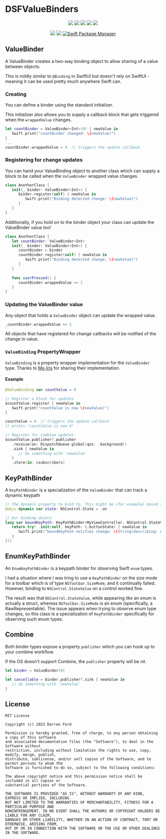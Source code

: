 # DSFValueBinders

<p align="center">
    <img src="https://img.shields.io/github/v/tag/dagronf/DSFValueBinders" />
    <img src="https://img.shields.io/badge/macOS-10.12+-red" />
    <img src="https://img.shields.io/badge/iOS-13+-blue" />
    <img src="https://img.shields.io/badge/tvOS-13+-orange" />
    <img src="https://img.shields.io/badge/mac Catalyst-supported-green" />
</p>

<p align="center">
    <img src="https://img.shields.io/badge/Swift-5.3-orange.svg" />
    <img src="https://img.shields.io/badge/License-MIT-lightgrey" />
    <a href="https://swift.org/package-manager">
        <img src="https://img.shields.io/badge/spm-compatible-brightgreen.svg?style=flat" alt="Swift Package Manager" />
    </a>
</p>

## ValueBinder

A ValueBinder creates a two-way binding object to allow sharing of a value between objects.

This is mildly similar to `@Binding` in SwiftUI but doesn't rely on SwiftUI - meaning it can be used pretty much anywhere Swift can.

### Creating

You can define a binder using the standard initializer.

This initializer also allows you to supply a callback block that gets triggered when the `wrappedValue` changes.

```swift
let countBinder = ValueBinder<Int>(0) { newValue in
   Swift.print("countBinder changed: \(newValue)")
}
...
countBinder.wrappedValue = 4  // triggers the update callback
```

### Registering for change updates

You can hand your ValueBinding object to another class which can supply a block to be called when the `ValueBinder` wrapped value changes.

```swift
class AnotherClass {
   init(_ binder: ValueBinder<Int>) {
      binder.register(self) { newValue in
         Swift.print("Binding detected change: \(newValue)")
      }
   }
}
```

Additionally, if you hold on to the binder object your class can update the ValueBinder value too!

```swift
class AnotherClass {
   let countBinder: ValueBinder<Int> 
   init(_ binder: ValueBinder<Int>) {
      countBinder = binder
      countBinder.register(self) { newValue in
         Swift.print("Binding detected change: \(newValue)")
      }
   }
   
   func userPressed() {
      countBinder.wrappedValue += 1
   }
}
```

### Updating the ValueBinder value

Any object that holds a `ValueBinder` object can update the wrapped value. 

```swift
_countBinder.wrappedValue += 1
```

All objects that have registered for change callbacks will be notified of the change in value.

### `ValueBinding` PropertyWrapper

`ValueBinding` is a property wrapper implementation for the `ValueBinder` type.
Thanks to [Mx-Iris](https://github.com/Mx-Iris) for sharing their implementation. 

#### Example

```swift
@ValueBinding var countValue = 0

// Register a block for updates
$countValue.register { newValue in 
   Swift.print("countValue is now \(newValue)")
}

countValue = 4  // triggers the update callback
// prints "countValue is now 4"

// Register for combine updates
$countValue.publisher?.publisher
   .receive(on: DispatchQueue.global(qos: .background))
   .sink { newValue in
      // Do something with 'newValue'
   }
   .store(in: &subscribers)
```

## KeyPathBinder

A `KeyPathBinder` is a specialization of the `ValueBinder` that can track a dynamic keypath

```swift
// The dynamic property to bind to. This might be (for example) bound to a control from interface builder.
@objc dynamic var state: NSControl.State = .on

// Our binding object
lazy var boundKeyPath: KeyPathBinder<MyViewController, NSControl.StateValue> = {
   return try! .init(self, keyPath: \.buttonState) { newValue in
      Swift.print("boundKeyPath notifies change: \(String(describing: newValue))")
   }
}()
```

## EnumKeyPathBinder

An `EnumKeyPathBinder` is a keypath binder for observing Swift `enum` types.

I had a situation where I was tring to use a `KeyPathBinder` on the size mode for a toolbar which is of type 
`NSToolbar.SizeMode`, and it continually failed. However, binding to `NSControl.StateValue` on a control worked fine.

The result was that `NSControl.StateValue`, while appearing _like_ an enum is actually a struct, whereas `NSToolbar.SizeMode`
is an enum (specifically, a RawRepresentable).  The issue appears when trying to observe enum type changes, so this class
is a specialization of `KeyPathBinder` specifically for observing such enum types.

## Combine

Both binder types expose a property `publisher` which you can hook up to your combine workflow.

If the OS doesn't support Combine, the `publisher` property will be nil.

```swift
let binder = ValueBinder(0) 
...
let cancellable = binder.publisher?.sink { newValue in
   // do something with `newValue`
}
```

## License

```
MIT License

Copyright (c) 2023 Darren Ford

Permission is hereby granted, free of charge, to any person obtaining a copy of this software
and associated documentation files (the "Software"), to deal in the Software without
restriction, including without limitation the rights to use, copy, modify, merge, publish,
distribute, sublicense, and/or sell copies of the Software, and to permit persons to whom the
Software is furnished to do so, subject to the following conditions:

The above copyright notice and this permission notice shall be included in all copies or
substantial portions of the Software.

THE SOFTWARE IS PROVIDED "AS IS", WITHOUT WARRANTY OF ANY KIND, EXPRESS OR IMPLIED, INCLUDING
BUT NOT LIMITED TO THE WARRANTIES OF MERCHANTABILITY, FITNESS FOR A PARTICULAR PURPOSE AND
NONINFRINGEMENT. IN NO EVENT SHALL THE AUTHORS OR COPYRIGHT HOLDERS BE LIABLE FOR ANY CLAIM,
DAMAGES OR OTHER LIABILITY, WHETHER IN AN ACTION OF CONTRACT, TORT OR OTHERWISE, ARISING FROM,
OUT OF OR IN CONNECTION WITH THE SOFTWARE OR THE USE OR OTHER DEALINGS IN THE SOFTWARE.
```
